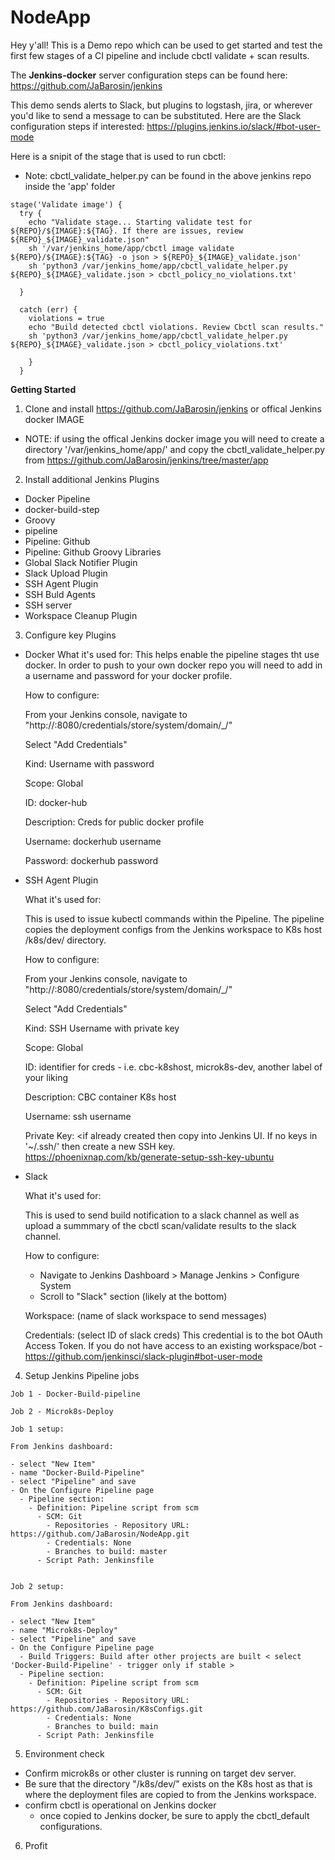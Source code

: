 # NodeApp

Hey y'all! This is a Demo repo which can be used to get started and test the first few stages of a CI pipeline and include cbctl validate + scan results.

The **Jenkins-docker** server configuration steps can be found here: https://github.com/JaBarosin/jenkins

This demo sends alerts to Slack, but plugins to logstash, jira, or wherever you'd like to send a message to can be substituted.  Here are the Slack configuration steps if interested: https://plugins.jenkins.io/slack/#bot-user-mode

Here is a snipit of the stage that is used to run cbctl:
  - Note: cbctl_validate_helper.py can be found in the above jenkins repo inside the 'app' folder

```
stage('Validate image') {
  try {
    echo "Validate stage... Starting validate test for ${REPO}/${IMAGE}:${TAG}. If there are issues, review ${REPO}_${IMAGE}_validate.json"
    sh '/var/jenkins_home/app/cbctl image validate ${REPO}/${IMAGE}:${TAG} -o json > ${REPO}_${IMAGE}_validate.json'
    sh 'python3 /var/jenkins_home/app/cbctl_validate_helper.py ${REPO}_${IMAGE}_validate.json > cbctl_policy_no_violations.txt'

  }

  catch (err) {
    violations = true
    echo "Build detected cbctl violations. Review Cbctl scan results."
    sh 'python3 /var/jenkins_home/app/cbctl_validate_helper.py ${REPO}_${IMAGE}_validate.json > cbctl_policy_violations.txt'

    }
  }

```


**Getting Started**
1. Clone and install https://github.com/JaBarosin/jenkins or offical Jenkins docker IMAGE
  - NOTE: if using the offical Jenkins docker image you will need to create a directory '/var/jenkins_home/app/' and copy the cbctl_validate_helper.py from https://github.com/JaBarosin/jenkins/tree/master/app


2. Install additional Jenkins Plugins
  - Docker Pipeline
  - docker-build-step
  - Groovy
  - pipeline
  - Pipeline: Github
  - Pipeline: Github Groovy Libraries
  - Global Slack Notifier Plugin
  - Slack Upload Plugin
  - SSH Agent Plugin
  - SSH Buld Agents
  - SSH server
  - Workspace Cleanup Plugin

3. Configure key Plugins
  - Docker
      What it's used for: This helps enable the pipeline stages tht use docker.  In order to push to your own docker repo you will need to add in a username and password for your docker profile.

      How to configure:

      From your Jenkins console, navigate to "http://<insert-your-jenkins-ip>:8080/credentials/store/system/domain/_/"

      Select "Add Credentials"

      Kind: Username with password

      Scope: Global

      ID: docker-hub

      Description: Creds for public docker profile

      Username: dockerhub username

      Password: dockerhub password


  - SSH Agent Plugin

      What it's used for:

      This is used to issue kubectl commands within the Pipeline. The pipeline copies the deployment configs from the Jenkins workspace to K8s host /k8s/dev/ directory.

      How to configure:

      From your Jenkins console, navigate to "http://<insert-your-jenkins-ip>:8080/credentials/store/system/domain/_/"

      Select "Add Credentials"

      Kind: SSH Username with private key

      Scope: Global

      ID: identifier for creds - i.e. cbc-k8shost, microk8s-dev, another label of your liking

      Description: CBC container K8s host

      Username: ssh username

      Private Key: <if already created then copy into Jenkins UI. If no keys in '~/.ssh/' then create a new SSH key. https://phoenixnap.com/kb/generate-setup-ssh-key-ubuntu



  - Slack

    What it's used for:

    This is used to send build notification to a slack channel as well as upload a summmary of the cbctl scan/validate results to the slack channel.

    How to configure:

    - Navigate to Jenkins Dashboard > Manage Jenkins > Configure System
    - Scroll to "Slack" section (likely at the bottom)

    Workspace: (name of slack workspace to send messages)

    Credentials: (select ID of slack creds) This credential is to the bot OAuth Access Token. If you do not have access to an existing workspace/bot -  https://github.com/jenkinsci/slack-plugin#bot-user-mode


  4. Setup Jenkins Pipeline jobs

    Job 1 - Docker-Build-pipeline
    
    Job 2 - Microk8s-Deploy

    Job 1 setup:

    From Jenkins dashboard:

    - select "New Item"
    - name "Docker-Build-Pipeline"
    - select "Pipeline" and save
    - On the Configure Pipeline page
      - Pipeline section:
        - Definition: Pipeline script from scm
          - SCM: Git
            - Repositories - Repository URL: https://github.com/JaBarosin/NodeApp.git
            - Credentials: None
            - Branches to build: master
          - Script Path: Jenkinsfile


    Job 2 setup:

    From Jenkins dashboard:

    - select "New Item"
    - name "Microk8s-Deploy"
    - select "Pipeline" and save
    - On the Configure Pipeline page
      - Build Triggers: Build after other projects are built < select 'Docker-Build-Pipeline' - trigger only if stable >
      - Pipeline section:
        - Definition: Pipeline script from scm
          - SCM: Git
            - Repositories - Repository URL: https://github.com/JaBarosin/K8sConfigs.git
            - Credentials: None
            - Branches to build: main
          - Script Path: Jenkinsfile



5. Environment check
  - Confirm microk8s or other cluster is running on target dev server.
  - Be sure that the directory "/k8s/dev/" exists on the K8s host as that is where the deployment files are copied to from the Jenkins workspace.
  - confirm cbctl is operational on Jenkins docker
    - once copied to Jenkins docker, be sure to apply the cbctl_default configurations.


6. Profit
